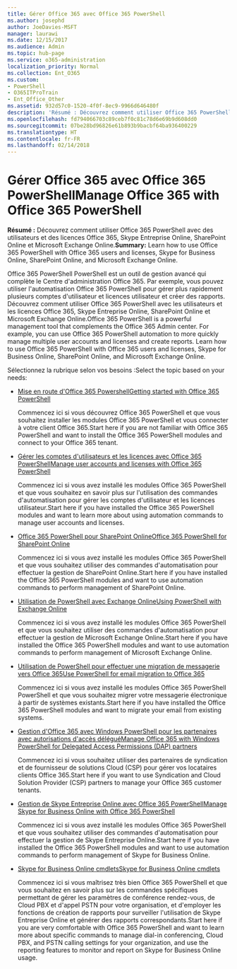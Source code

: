 ```yaml
---
title: Gérer Office 365 avec Office 365 PowerShell
ms.author: josephd
author: JoeDavies-MSFT
manager: laurawi
ms.date: 12/15/2017
ms.audience: Admin
ms.topic: hub-page
ms.service: o365-administration
localization_priority: Normal
ms.collection: Ent_O365
ms.custom:
- PowerShell
- O365ITProTrain
- Ent_Office_Other
ms.assetid: 932d57c0-1520-4f0f-8ec9-9966d646480f
description: 'Résumé : Découvrez comment utiliser Office 365 PowerShell avec des utilisateurs et des licences Office 365, Skype Entreprise Online, SharePoint Online et Microsoft Exchange Online.'
ms.openlocfilehash: fd794066703c89ceb7f0c81c78d6e69b9d608dd0
ms.sourcegitcommit: 07be28bd96826e61b893b9bacbf64ba936400229
ms.translationtype: HT
ms.contentlocale: fr-FR
ms.lasthandoff: 02/14/2018
---
```

# <a name="manage-office-365-with-office-365-powershell"></a><span data-ttu-id="ff8f6-103">Gérer Office 365 avec Office 365 PowerShell</span><span class="sxs-lookup"><span data-stu-id="ff8f6-103">Manage Office 365 with Office 365 PowerShell</span></span>

 <span data-ttu-id="ff8f6-104">**Résumé :** Découvrez comment utiliser Office 365 PowerShell avec des utilisateurs et des licences Office 365, Skype Entreprise Online, SharePoint Online et Microsoft Exchange Online.</span><span class="sxs-lookup"><span data-stu-id="ff8f6-104">**Summary:** Learn how to use Office 365 PowerShell with Office 365 users and licenses, Skype for Business Online, SharePoint Online, and Microsoft Exchange Online.</span></span>
  
<span data-ttu-id="ff8f6-p101">Office 365 PowerShell PowerShell est un outil de gestion avancé qui complète le Centre d'administration Office 365. Par exemple, vous pouvez utiliser l'automatisation Office 365 PowerShell pour gérer plus rapidement plusieurs comptes d'utilisateur et licences utilisateur et créer des rapports. Découvrez comment utiliser Office 365 PowerShell avec les utilisateurs et les licences Office 365, Skype Entreprise Online, SharePoint Online et Microsoft Exchange Online.</span><span class="sxs-lookup"><span data-stu-id="ff8f6-p101">Office 365 PowerShell is a powerful management tool that complements the Office 365 Admin center. For example, you can use Office 365 PowerShell automation to more quickly manage multiple user accounts and licenses and create reports. Learn how to use Office 365 PowerShell with Office 365 users and licenses, Skype for Business Online, SharePoint Online, and Microsoft Exchange Online.</span></span> 
  
<span data-ttu-id="ff8f6-108">Sélectionnez la rubrique selon vos besoins :</span><span class="sxs-lookup"><span data-stu-id="ff8f6-108">Select the topic based on your needs:</span></span>
  
- [<span data-ttu-id="ff8f6-109">Mise en route d'Office 365 Powershell</span><span class="sxs-lookup"><span data-stu-id="ff8f6-109">Getting started with Office 365 PowerShell</span></span>](getting-started-with-office-365-powershell.md)
    
    <span data-ttu-id="ff8f6-110">Commencez ici si vous découvrez Office 365 PowerShell et que vous souhaitez installer les modules Office 365 PowerShell et vous connecter à votre client Office 365.</span><span class="sxs-lookup"><span data-stu-id="ff8f6-110">Start here if you are not familiar with Office 365 PowerShell and want to install the Office 365 PowerShell modules and connect to your Office 365 tenant.</span></span>
    
- [<span data-ttu-id="ff8f6-111">Gérer les comptes d'utilisateurs et les licences avec Office 365 PowerShell</span><span class="sxs-lookup"><span data-stu-id="ff8f6-111">Manage user accounts and licenses with Office 365 PowerShell</span></span>](manage-user-accounts-and-licenses-with-office-365-powershell.md)
    
    <span data-ttu-id="ff8f6-112">Commencez ici si vous avez installé les modules Office 365 PowerShell et que vous souhaitez en savoir plus sur l'utilisation des commandes d'automatisation pour gérer les comptes d'utilisateur et les licences utilisateur.</span><span class="sxs-lookup"><span data-stu-id="ff8f6-112">Start here if you have installed the Office 365 PowerShell modules and want to learn more about using automation commands to manage user accounts and licenses.</span></span>
    
- [<span data-ttu-id="ff8f6-113">Office 365 PowerShell pour SharePoint Online</span><span class="sxs-lookup"><span data-stu-id="ff8f6-113">Office 365 PowerShell for SharePoint Online</span></span>](https://technet.microsoft.com/fr-FR/library/fp161362.aspx)
    
    <span data-ttu-id="ff8f6-114">Commencez ici si vous avez installé les modules Office 365 PowerShell et que vous souhaitez utiliser des commandes d'automatisation pour effectuer la gestion de SharePoint Online.</span><span class="sxs-lookup"><span data-stu-id="ff8f6-114">Start here if you have installed the Office 365 PowerShell modules and want to use automation commands to perform management of SharePoint Online.</span></span>
    
- [<span data-ttu-id="ff8f6-115">Utilisation de PowerShell avec Exchange Online</span><span class="sxs-lookup"><span data-stu-id="ff8f6-115">Using PowerShell with Exchange Online</span></span>](https://technet.microsoft.com/library/jj200677%28v=exchg.160%29.aspx)
    
    <span data-ttu-id="ff8f6-116">Commencez ici si vous avez installé les modules Office 365 PowerShell et que vous souhaitez utiliser des commandes d'automatisation pour effectuer la gestion de Microsoft Exchange Online.</span><span class="sxs-lookup"><span data-stu-id="ff8f6-116">Start here if you have installed the Office 365 PowerShell modules and want to use automation commands to perform management of Microsoft Exchange Online.</span></span>
    
- [<span data-ttu-id="ff8f6-117">Utilisation de PowerShell pour effectuer une migration de messagerie vers Office 365</span><span class="sxs-lookup"><span data-stu-id="ff8f6-117">Use PowerShell for email migration to Office 365</span></span>](use-powershell-for-email-migration-to-office-365.md)
    
    <span data-ttu-id="ff8f6-118">Commencez ici si vous avez installé les modules Office 365 PowerShell PowerShell et que vous souhaitez migrer votre messagerie électronique à partir de systèmes existants.</span><span class="sxs-lookup"><span data-stu-id="ff8f6-118">Start here if you have installed the Office 365 PowerShell modules and want to migrate your email from existing systems.</span></span> 
    
- [<span data-ttu-id="ff8f6-119">Gestion d'Office 365 avec Windows PowerShell pour les partenaires avec autorisations d'accès délégué</span><span class="sxs-lookup"><span data-stu-id="ff8f6-119">Manage Office 365 with Windows PowerShell for Delegated Access Permissions (DAP) partners</span></span>](manage-office-365-with-windows-powershell-for-delegated-access-permissions-dap-p.md)
    
    <span data-ttu-id="ff8f6-120">Commencez ici si vous souhaitez utiliser des partenaires de syndication et de fournisseur de solutions Cloud (CSP) pour gérer vos locataires clients Office 365.</span><span class="sxs-lookup"><span data-stu-id="ff8f6-120">Start here if you want to use Syndication and Cloud Solution Provider (CSP) partners to manage your Office 365 customer tenants.</span></span> 
    
- [<span data-ttu-id="ff8f6-121">Gestion de Skype Entreprise Online avec Office 365 PowerShell</span><span class="sxs-lookup"><span data-stu-id="ff8f6-121">Manage Skype for Business Online with Office 365 PowerShell</span></span>](manage-skype-for-business-online-with-office-365-powershell.md)
    
    <span data-ttu-id="ff8f6-122">Commencez ici si vous avez installé les modules Office 365 PowerShell et que vous souhaitez utiliser des commandes d'automatisation pour effectuer la gestion de Skype Entreprise Online.</span><span class="sxs-lookup"><span data-stu-id="ff8f6-122">Start here if you have installed the Office 365 PowerShell modules and want to use automation commands to perform management of Skype for Business Online.</span></span>
    
- [<span data-ttu-id="ff8f6-123">Skype for Business Online cmdlets</span><span class="sxs-lookup"><span data-stu-id="ff8f6-123">Skype for Business Online cmdlets</span></span>](http://technet.microsoft.com/library/141fbda3-992a-4eeb-9352-c6b0ffd760f6.aspx)
    
    <span data-ttu-id="ff8f6-124">Commencez ici si vous maîtrisez très bien Office 365 PowerShell et que vous souhaitez en savoir plus sur les commandes spécifiques permettant de gérer les paramètres de conférence rendez-vous, de Cloud PBX et d'appel PSTN pour votre organisation, et d'employer les fonctions de création de rapports pour surveiller l'utilisation de Skype Entreprise Online et générer des rapports correspondants.</span><span class="sxs-lookup"><span data-stu-id="ff8f6-124">Start here if you are very comfortable with Office 365 PowerShell and want to learn more about specific commands to manage dial-in conferencing, Cloud PBX, and PSTN calling settings for your organization, and use the reporting features to monitor and report on Skype for Business Online usage.</span></span>
    

